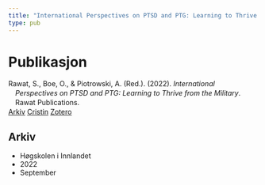 ```yaml
---
title: "International Perspectives on PTSD and PTG: Learning to Thrive from the Military"
type: pub
---
```

<h1>Publikasjon</h1>
<article id="csl-bib-container-8PR8ITMJ" class="csl-bib-container">
  <div class="csl-bib-body" style="line-height: 1.35; padding-left: 1em; text-indent:-1em;">
  <div class="csl-entry">Rawat, S., Boe, O., &amp; Piotrowski, A. (Red.). (2022). <i>International Perspectives on PTSD and PTG: Learning to Thrive from the Military</i>. Rawat Publications.</div>
</div>
  <div class="csl-bib-buttons">
    <a href="#taxonomy-article-8PR8ITMJ" class="csl-bib-button">Arkiv</a>
    <a href="https://app.cristin.no/results/show.jsf?id=2055075" alt="Cristin URL" class="csl-bib-button">Cristin</a>
    <a href="http://zotero.org/groups/5022929/items/8PR8ITMJ" alt="Zotero URL" class="csl-bib-button">Zotero</a>
  </div>
  <div id="csl-bib-meta-container-8PR8ITMJ"></div>
</article>
<div id="csl-bib-meta-8PR8ITMJ" class="csl-bib-meta">
  <article id="taxonomy-article-8PR8ITMJ" class="taxonomy-article">
    <h1>Arkiv</h1>
    <ul>
      <li>Høgskolen i Innlandet</li>
      <li>2022</li>
      <li>September</li>
    </ul>
  </article>
</div>
